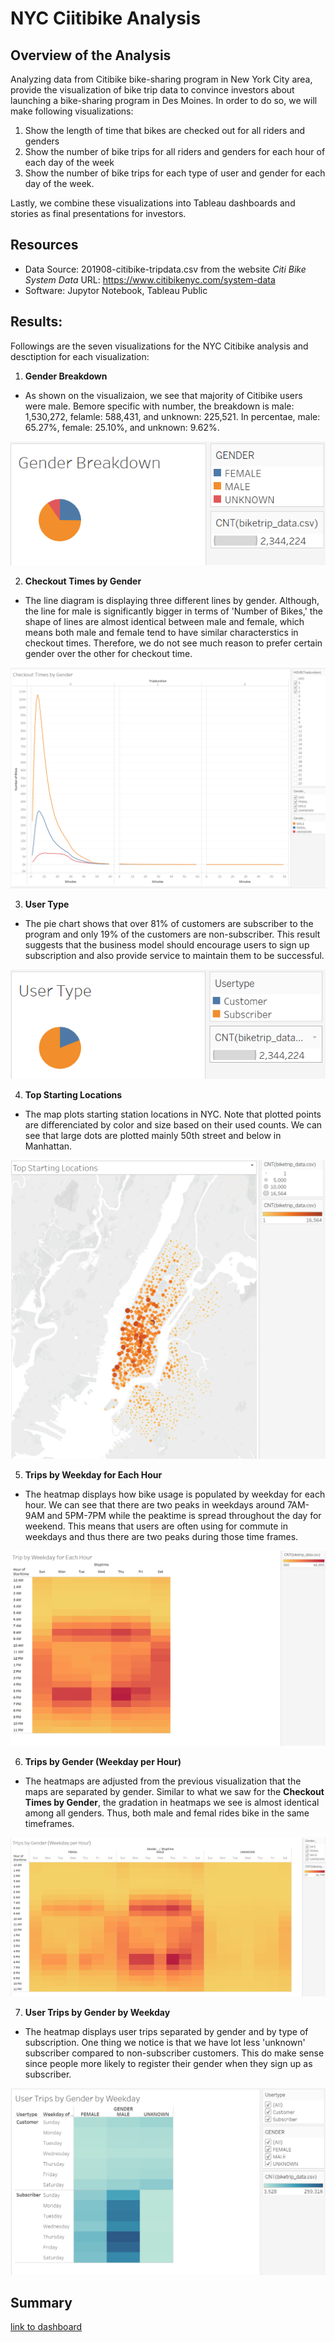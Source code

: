 # NYC Ciitibike Analysis

## Overview of the Analysis
Analyzing data from Citibike bike-sharing program in New York City area, provide the visualization of bike trip data to convince investors about launching a bike-sharing program in Des Moines. In order to do so, we will make following visualizations:  

1. Show the length of time that bikes are checked out for all riders and genders
2. Show the number of bike trips for all riders and genders for each hour of each day of the week
3. Show the number of bike trips for each type of user and gender for each day of the week.

Lastly, we combine these visualizations into Tableau dashboards and stories as final presentations for investors.
## Resources
- Data Source: 201908-citibike-tripdata.csv from the website *Citi Bike System Data* URL: <https://www.citibikenyc.com/system-data>
- Software: Jupytor Notebook, Tableau Public

## Results:
Followings are the seven visualizations for the NYC Citibike analysis and desctiption for each visualization:

1. **Gender Breakdown**
- As shown on the visualizaion, we see that majority of Citibike users were male. Bemore specific with number, the breakdown is male: 1,530,272, felamle: 588,431, and unknown: 225,521. In percentae, male: 65.27%, female: 25.10%, and unknown: 9.62%.

![](images/gender_breakdown.png)

2. **Checkout Times by Gender**
- The line diagram is displaying three different lines by gender. Although, the line for male is significantly bigger in terms of 'Number of Bikes,' the shape of lines are almost identical between male and female, which means both male and female tend to have similar characterstics in checkout times. Therefore, we do not see much reason to prefer certain gender over the other for checkout time.

![](images/checkout_by_gender.png)

3. **User Type**
- The pie chart shows that over 81% of customers are subscriber to the program and only 19% of the customers are non-subscriber. This result suggests that the business model should encourage users to sign up subscription and also provide service to maintain them to be successful.

![](images/customer_breakdown.png)

4. **Top Starting Locations**
- The map plots starting station locations in NYC. Note that plotted points are differenciated by color and size based on their used counts. We can see that large dots are plotted mainly 50th street and below in Manhattan.

![](images/top_starting_locations.png)

5. **Trips by Weekday for Each Hour**
- The heatmap displays how bike usage is populated by weekday for each hour. We can see that there are two peaks in weekdays around 7AM-9AM and 5PM-7PM while the peaktime is spread throughout the day for weekend. This means that users are often using for commute in weekdays and thus there are two peaks during those time frames.

![](images/trips_by_weekday.png)

6. **Trips by Gender (Weekday per Hour)**
- The heatmaps are adjusted from the previous visualization that the maps are separated by gender. Similar to what we saw for the **Checkout Times by Gender**, the gradation in heatmaps we see is almost identical among all genders. Thus, both male and femal rides bike in the same timeframes.

![](images/trips_by_weekday_gender.png)

7. **User Trips by Gender by Weekday**
- The heatmap displays user trips separated by gender and by type of subscription. One thing we notice is that we have lot less 'unknown' subscriber compared to non-subscriber customers. This do make sense since people more likely to register their gender when they sign up as subscriber.

![](images/user_trips_gender.png)



## Summary

[link to dashboard](https://public.tableau.com/app/profile/takuma.koide/viz/bikesharing_challenge_16225734714640/GenderAnalysis "Gender Analysis")
